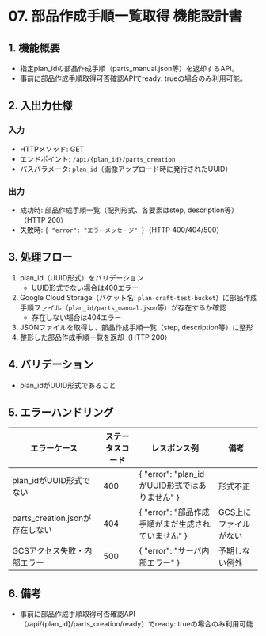 <!-- filepath: c:\Users\sora1\Desktop\myapp\plan_craft\doc\機能設計\07_部品作成手順一覧取得.md -->

# 07. 部品作成手順一覧取得 機能設計書

## 1. 機能概要

- 指定plan_idの部品作成手順（parts_manual.json等）を返却するAPI。
- 事前に部品作成手順取得可否確認APIでready: trueの場合のみ利用可能。

## 2. 入出力仕様

### 入力

- HTTPメソッド: GET
- エンドポイント: `/api/{plan_id}/parts_creation`
- パスパラメータ: `plan_id`（画像アップロード時に発行されたUUID）

### 出力

- 成功時: 部品作成手順一覧（配列形式、各要素はstep, description等）（HTTP 200）
- 失敗時: `{ "error": "エラーメッセージ" }`（HTTP 400/404/500）

## 3. 処理フロー

1. plan_id（UUID形式）をバリデーション
   - UUID形式でない場合は400エラー
2. Google Cloud Storage（バケット名: `plan-craft-test-bucket`）に部品作成手順ファイル（`plan_id/parts_manual.json`等）が存在するか確認
   - 存在しない場合は404エラー
3. JSONファイルを取得し、部品作成手順一覧（step, description等）に整形
4. 整形した部品作成手順一覧を返却（HTTP 200）

## 4. バリデーション

- plan_idがUUID形式であること

## 5. エラーハンドリング

| エラーケース                | ステータスコード | レスポンス例                                 | 備考                         |
|----------------------------|------------------|---------------------------------------------|------------------------------|
| plan_idがUUID形式でない    | 400              | { "error": "plan_idがUUID形式ではありません" } | 形式不正                     |
| parts_creation.jsonが存在しない | 404         | { "error": "部品作成手順がまだ生成されていません" } | GCS上にファイルがない         |
| GCSアクセス失敗・内部エラー| 500              | { "error": "サーバ内部エラー" }             | 予期しない例外                |

## 6. 備考

- 事前に部品作成手順取得可否確認API（/api/{plan_id}/parts_creation/ready）でready: trueの場合のみ利用可能
